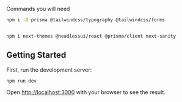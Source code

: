 Commands you will need

```bash
npm i -D prisma @tailwindcss/typography @tailwindcss/forms


npm i next-themes @headlessui/react @prisma/client next-sanity
```


## Getting Started

First, run the development server:

```bash
npm run dev
```

Open [http://localhost:3000](http://localhost:3000) with your browser to see the result.


